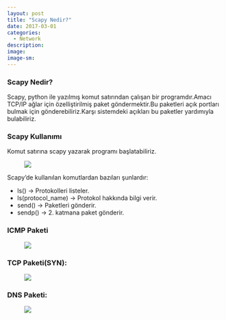 ```yaml
---
layout: post
title: "Scapy Nedir?"
date: 2017-03-01
categories:
  - Network
description: 
image:
image-sm: 
---
```


<h3>Scapy Nedir?</h3>

<p>Scapy, python ile yazılmış komut satırından çalışan bir programdır.Amacı TCP/IP ağlar için özelliştirilmiş paket göndermektir.Bu paketleri açık portları bulmak için gönderebiliriz.Karşı sistemdeki açıkları bu paketler yardımıyla bulabiliriz.</p>

<h3>Scapy Kullanımı</h3>

<p>Komut satırına scapy yazarak programı başlatabiliriz.</p>

<figure>
  <img src="http://i.hizliresim.com/yEmrra.png"/>
</figure>

<p>Scapy’de kullanılan komutlardan bazıları şunlardır:</p>

<ul>
	<li>ls() → Protokolleri listeler.</li>
	<li>ls(protocol_name) → Protokol hakkında bilgi verir.</li>
	<li>send() → Paketleri gönderir.</li>
	<li>sendp() → 2. katmana paket gönderir.</li>
</ul>

<h3>ICMP Paketi</h3>

<figure>
  <img src="http://i.hizliresim.com/ldL6Ab.png"/>
</figure>

<h3>TCP Paketi(SYN):</h3>

<figure>
  <img src="http://i.hizliresim.com/GBErnb.png"/>
</figure>

<h3>DNS Paketi:</h3>

<figure>
  <img src="http://i.hizliresim.com/ALEda0.png"/>
</figure>